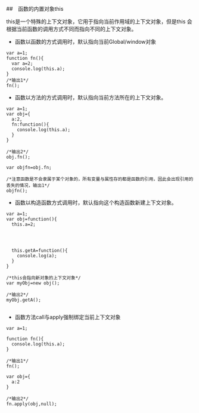 ##　函数的内置对象this

this是一个特殊的上下文对象，它用于指向当前作用域的上下文对象，但是this
会根据当前函数的调用方式不同而指向不同的上下文对象。

- 函数以函数的方式调用时，默认指向当前Global/window对象

```
var a=1;
function fn(){
  var a=2;
  console.log(this.a);
}
/*输出1*/
fn();
```

- 函数以方法的方式调用时，默认指向当前方法所在的上下文对象。

```
var a=1;
var obj={
  a:2,
  fn:function(){
    console.log(this.a);
  }
}

/*输出2*/
obj.fn();

var objfn=obj.fn;

/*注意函数是不会隶属于某个对象的，所有变量与属性存的都是函数的引用，因此会出现引用的丢失的情况，输出1*/
objfn();

```

- 函数以构造函数方式调用时，默认指向这个构造函数新建上下文对象。

```
var a=1;
var obj=function(){
  this.a=2;




  this.getA=function(){
    console.log(a);
  }
}

/*this会指向新对象的上下文对象*/
var myObj=new obj();

/*输出2*/
myObj.getA();


```

- 函数方法call与apply强制绑定当前上下文对象

```
var a=1;

function fn(){
  console.log(this.a);
}

/*输出1*/
fn();

var obj={
  a:2
}

/*输出2*/
fn.apply(obj,null);

```
